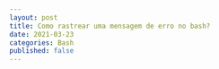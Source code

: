 ```yaml
---
layout: post
title: Como rastrear uma mensagem de erro no bash?
date: 2021-03-23
categories: Bash
published: false
---
```


